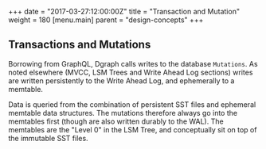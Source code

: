 +++
date = "2017-03-27:12:00:00Z"
title = "Transaction and Mutation"
weight = 180
[menu.main]
    parent = "design-concepts"
+++
## Transactions and Mutations

Borrowing from GraphQL, Dgraph calls writes to the database `Mutations`. As noted elsewhere (MVCC, LSM Trees and Write Ahead Log sections) writes are written persistently to the Write Ahead Log, and ephemerally to a memtable.

Data is queried from the combination of persistent SST files and ephemeral memtable data structures. The mutations therefore always go into the memtables first (though are also written durably to the WAL). The memtables are the "Level 0" in the LSM Tree, and conceptually sit on top of the immutable SST files.
